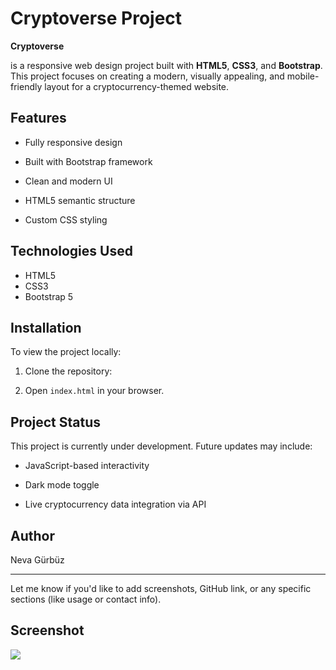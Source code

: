# Cryptoverse Project

**Cryptoverse**

is a responsive web design project built with **HTML5**, **CSS3**, and **Bootstrap**. This project focuses on creating a modern, visually appealing, and mobile-friendly layout for a cryptocurrency-themed website.

## Features

- Fully responsive design

- Built with Bootstrap framework

- Clean and modern UI

- HTML5 semantic structure

- Custom CSS styling

## Technologies Used

- HTML5
- CSS3
- Bootstrap 5

## Installation

To view the project locally:

1. Clone the repository:

2. Open `index.html` in your browser.

## Project Status

This project is currently under development. Future updates may include:

- JavaScript-based interactivity

- Dark mode toggle

- Live cryptocurrency data integration via API

## Author

Neva Gürbüz

---

Let me know if you'd like to add screenshots, GitHub link, or any specific sections (like usage or contact info).

## Screenshot

![](Animation.gif)
